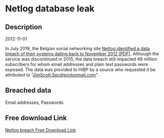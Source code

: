 # Netlog database leak

## Description

2012-11-01

In July 2018, the Belgian social networking site <a href="https://oag.ca.gov/system/files/Communication%20to%20Users%20-%20FINAL_0.pdf" target="_blank" rel="noopener">Netlog identified a data breach of their systems dating back to November 2012 (PDF)</a>. Although the service was discontinued in 2015, the data breach still impacted 49 million subscribers for whom email addresses and plain text passwords were exposed. The data was provided to HIBP by a source who requested it be attributed to &quot;JimScott.Sec@protonmail.com&quot;.

## Breached data

Email addresses, Passwords

## Free download Link

[Netlog breach Free Download Link](https://tinyurl.com/2b2k277t)